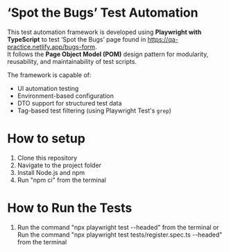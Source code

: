 # ‘Spot the Bugs’ Test Automation

This test automation framework is developed using **Playwright with TypeScript** to test ‘Spot the Bugs’ page found in https://qa-practice.netlify.app/bugs-form.  
It follows the **Page Object Model (POM)** design pattern for modularity, reusability, and maintainability of test scripts.

The framework is capable of:
- UI automation testing
- Environment-based configuration
- DTO support for structured test data
- Tag-based test filtering (using Playwright Test's `grep`)


# How to setup

1. Clone this repository
2. Navigate to the project folder
3. Install Node.js and npm
4. Run "npm ci" from the terminal


# How to Run the Tests

1. Run the command "npx playwright test --headed" from the terminal
or
Run the command "npx playwright test tests/register.spec.ts --headed" from the terminal
